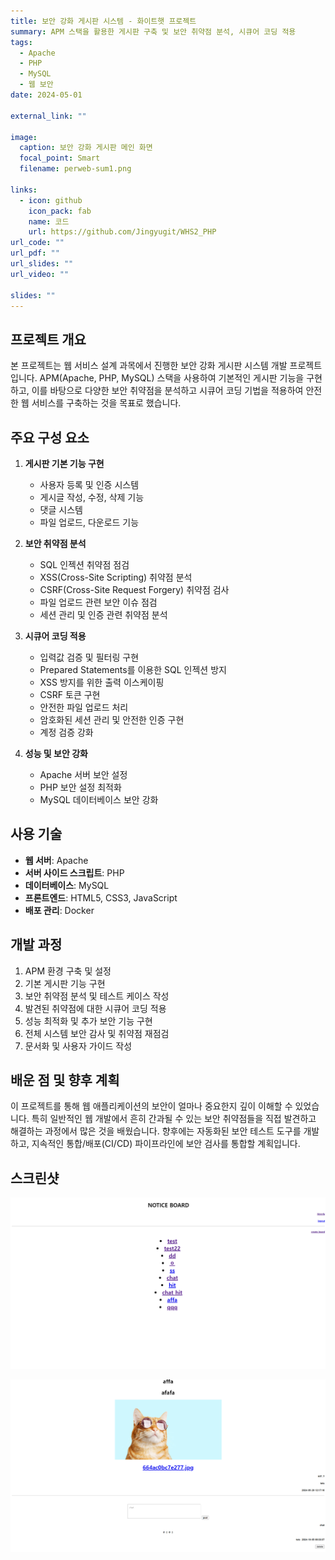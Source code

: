 ```yaml
---
title: 보안 강화 게시판 시스템 - 화이트햇 프로젝트
summary: APM 스택을 활용한 게시판 구축 및 보안 취약점 분석, 시큐어 코딩 적용
tags:
  - Apache
  - PHP
  - MySQL
  - 웹 보안
date: 2024-05-01

external_link: ""

image:
  caption: 보안 강화 게시판 메인 화면
  focal_point: Smart
  filename: perweb-sum1.png

links:
  - icon: github
    icon_pack: fab
    name: 코드
    url: https://github.com/Jingyugit/WHS2_PHP
url_code: ""
url_pdf: ""
url_slides: ""
url_video: ""

slides: ""
---
```


## 프로젝트 개요

본 프로젝트는 웹 서비스 설계 과목에서 진행한 보안 강화 게시판 시스템 개발 프로젝트입니다. APM(Apache, PHP, MySQL) 스택을 사용하여 기본적인 게시판 기능을 구현하고, 이를 바탕으로 다양한 보안 취약점을 분석하고 시큐어 코딩 기법을 적용하여 안전한 웹 서비스를 구축하는 것을 목표로 했습니다.

## 주요 구성 요소

1. **게시판 기본 기능 구현**
   - 사용자 등록 및 인증 시스템
   - 게시글 작성, 수정, 삭제 기능
   - 댓글 시스템
   - 파일 업로드, 다운로드 기능

2. **보안 취약점 분석**
   - SQL 인젝션 취약점 점검
   - XSS(Cross-Site Scripting) 취약점 분석
   - CSRF(Cross-Site Request Forgery) 취약점 검사
   - 파일 업로드 관련 보안 이슈 점검
   - 세션 관리 및 인증 관련 취약점 분석

3. **시큐어 코딩 적용**
   - 입력값 검증 및 필터링 구현
   - Prepared Statements를 이용한 SQL 인젝션 방지
   - XSS 방지를 위한 출력 이스케이핑
   - CSRF 토큰 구현
   - 안전한 파일 업로드 처리
   - 암호화된 세션 관리 및 안전한 인증 구현
   - 계정 검증 강화

4. **성능 및 보안 강화**
   - Apache 서버 보안 설정
   - PHP 보안 설정 최적화
   - MySQL 데이터베이스 보안 강화

## 사용 기술

- **웹 서버**: Apache
- **서버 사이드 스크립트**: PHP
- **데이터베이스**: MySQL
- **프론트엔드**: HTML5, CSS3, JavaScript
- **배포 관리**: Docker

## 개발 과정

1. APM 환경 구축 및 설정
2. 기본 게시판 기능 구현
3. 보안 취약점 분석 및 테스트 케이스 작성
4. 발견된 취약점에 대한 시큐어 코딩 적용
5. 성능 최적화 및 추가 보안 기능 구현
6. 전체 시스템 보안 감사 및 취약점 재점검
7. 문서화 및 사용자 가이드 작성

## 배운 점 및 향후 계획

이 프로젝트를 통해 웹 애플리케이션의 보안이 얼마나 중요한지 깊이 이해할 수 있었습니다. 특히 일반적인 웹 개발에서 흔히 간과될 수 있는 보안 취약점들을 직접 발견하고 해결하는 과정에서 많은 것을 배웠습니다. 향후에는 자동화된 보안 테스트 도구를 개발하고, 지속적인 통합/배포(CI/CD) 파이프라인에 보안 검사를 통합할 계획입니다.

## 스크린샷

![메인 페이지](perweb1.png "메인 화면")

![게시글 페이지](perweb11.png "게시글 화면")